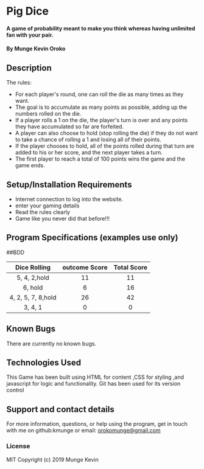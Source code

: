 # Pig Dice
#### A game of probability meant to make you think whereas having unlimited fan with your pair.

#### By **Munge Kevin Oroko**

## Description
The rules:
* For each player's round, one can roll the die as many times as they want.
* The goal is to accumulate as many points as possible, adding up the numbers rolled on the die.
* If a player rolls a 1 on the die, the player's turn is over and any points they have accumulated so far are forfeited.
* A player can also choose to hold (stop rolling the die) if they do not want to take a chance of rolling a 1 and losing all of their points.
* If the player chooses to hold, all of the points rolled during that turn are added to his or her score, and the next player takes a turn.
* The first player to reach a total of 100 points wins the game and the game ends.

## Setup/Installation Requirements
* Internet connection to log into the website.
* enter your gaming details
* Read the rules clearly
* Game like you never did that before!!!

## Program Specifications (examples use only)
##BDD

|     Dice Rolling     |   outcome    Score   |     Total Score         |
|  :----------------:  | :------------------: |  :-------------------:  |
|   5, 4, 2,hold       |     11               |        11               |
|   6, hold            |     6                |        16               |
|   4, 2, 5, 7, 8,hold |     26               |        42               |
|   3, 4, 1            |     0                |         0               |

## Known Bugs
There are currently no known bugs.

## Technologies Used
This Game has been built using HTML for content ,CSS for styling ,and javascript for logic and functionality.
Git has been used for its version control

## Support and contact details
For more information, questions, or help using the program, get in touch with me on github:kmunge or email: orokomunge@gmail.com

### License
MIT Copyright (c) 2019 Munge Kevin
